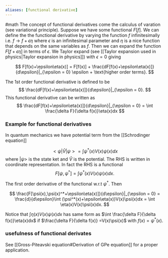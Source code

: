 ```yaml
---
aliases: [functional derivative]
---
```

#math 
The concept of functional derivatives come the calculus of varation (see variational principle). Suppose we have some functional $F[f]$. We can define the the functional derivative by varying the function $f$ infinitesimally i.e. $f\rightarrow f+\epsilon\eta$ where $\epsilon$ is an infinitesimal parameter and $\eta$ is a nice function that depends on the same variables as $f$. Then we can expand the function $F[f+\epsilon\eta]$ in terms of $\epsilon$. We Taylor expand (see [[Taylor expansion used in physics|Taylor expansion in physics]]) with $\epsilon =0$ giving

$$
F[f(x)+\epsilon\eta(x)] = F[f(x)] + \frac{dF[f(x)+\epsilon\eta(x)]}{d\epsilon}|_{\epsilon = 0} \epsilon + \text{higher order terms}.
$$

The 1st order functional derivative is defined to be 
$$
\frac{dF[f(x)+\epsilon\eta(x)]}{d\epsilon}|_{\epsilon = 0}.
$$
This functional derivative can be written as 
$$
\frac{dF[f(x)+\epsilon\eta(x)]}{d\epsilon}|_{\epsilon = 0} = \int \frac{\delta F}{\delta f(x)}\eta(x)dx
$$
### Example for functional derivatives
In quantum mechanics we have potential term from the [[Schrodinger equation]]

$$
<\psi|\hat{V}|\psi> = \int \psi^*(x)V(x)\psi(x)dx
$$
where $|\psi>$ is the state ket and $\hat{V}$ is the potential. The RHS is written in coordinate representation. In fact the RHS is a functional
$$
F[\psi,\psi^*] = \int \psi^*(x)V(x)\psi(x)dx.
$$

The first order derivative of the functional w.r.t $\psi^*$. Then

$$
\frac{F[\psi(x),\psi(x)^*+\epsilon\eta(x)]}{d\epsilon}|_{\epsilon = 0} =  \frac{d}{d\epsilon}\int (\psi^*(x)+\epsilon\eta(x))V(x)\psi(x)dx = \int \eta(x)V(x)\psi(x)dx.
$$

Notice that $\int \eta(x)V(x)\psi(x)dx$ has same form as $\int \frac{\delta F}{\delta f(x)}\eta(x)dx$ if $\frac{\delta F}{\delta f(x)} =V(x)\psi(x)$ with $f(x) = \psi^*(x)$.

### usefulness of functional derivates
See [[Gross-Piteavski equation#Derivation of GPe equation]] for a proper application.
